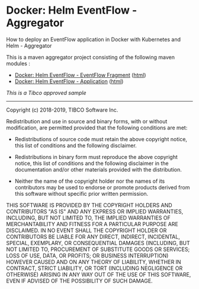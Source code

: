# Docker: Helm EventFlow - Aggregator

How to deploy an EventFlow application in Docker with Kubernetes and Helm - Aggregator

This is a maven aggregator project consisting of the following maven modules :

* [Docker: Helm EventFlow - EventFlow Fragment](ef-helm-eventflow/src/site/markdown/index.md) ([html](https://tibcosoftware.github.io/tibco-streaming-samples/10.6.0-SNAPSHOT/docker/ef-helm/ef-helm-eventflow/))
* [Docker: Helm EventFlow - Application](ef-helm-app/src/site/markdown/index.md) ([html](https://tibcosoftware.github.io/tibco-streaming-samples/10.6.0-SNAPSHOT/docker/ef-helm/ef-helm-app/))

_This is a Tibco approved sample_

---
Copyright (c) 2018-2019, TIBCO Software Inc.

Redistribution and use in source and binary forms, with or without
modification, are permitted provided that the following conditions are met:

* Redistributions of source code must retain the above copyright notice, this
  list of conditions and the following disclaimer.

* Redistributions in binary form must reproduce the above copyright notice,
  this list of conditions and the following disclaimer in the documentation
  and/or other materials provided with the distribution.

* Neither the name of the copyright holder nor the names of its
  contributors may be used to endorse or promote products derived from
  this software without specific prior written permission.

THIS SOFTWARE IS PROVIDED BY THE COPYRIGHT HOLDERS AND CONTRIBUTORS "AS IS"
AND ANY EXPRESS OR IMPLIED WARRANTIES, INCLUDING, BUT NOT LIMITED TO, THE
IMPLIED WARRANTIES OF MERCHANTABILITY AND FITNESS FOR A PARTICULAR PURPOSE ARE
DISCLAIMED. IN NO EVENT SHALL THE COPYRIGHT HOLDER OR CONTRIBUTORS BE LIABLE
FOR ANY DIRECT, INDIRECT, INCIDENTAL, SPECIAL, EXEMPLARY, OR CONSEQUENTIAL
DAMAGES (INCLUDING, BUT NOT LIMITED TO, PROCUREMENT OF SUBSTITUTE GOODS OR
SERVICES; LOSS OF USE, DATA, OR PROFITS; OR BUSINESS INTERRUPTION) HOWEVER
CAUSED AND ON ANY THEORY OF LIABILITY, WHETHER IN CONTRACT, STRICT LIABILITY,
OR TORT (INCLUDING NEGLIGENCE OR OTHERWISE) ARISING IN ANY WAY OUT OF THE USE
OF THIS SOFTWARE, EVEN IF ADVISED OF THE POSSIBILITY OF SUCH DAMAGE.
